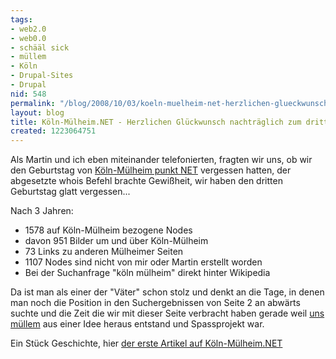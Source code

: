 ```yaml
---
tags:
- web2.0
- web0.0
- schääl sick
- müllem
- Köln
- Drupal-Sites
- Drupal
nid: 548
permalink: "/blog/2008/10/03/koeln-muelheim-net-herzlichen-glueckwunsch-nachtraeglich-zum-dritten.html"
layout: blog
title: Köln-Mülheim.NET - Herzlichen Glückwunsch nachträglich zum dritten
created: 1223064751
---
```

Als Martin  und ich eben miteinander telefonierten, fragten wir uns, ob wir den  Geburtstag von <a href="http://koeln-muelheim.net">Köln-Mülheim punkt NET</a>  vergessen hatten, der abgesetzte whois Befehl brachte Gewißheit, wir haben den dritten Geburtstag glatt vergessen...

Nach 3 Jahren:
<ul>
<li>1578 auf Köln-Mülheim bezogene Nodes</li>
<li>davon 951 Bilder um und über Köln-Mülheim</li>
<li>73 Links zu anderen Mülheimer Seiten</li>
<li>1107 Nodes sind nicht von mir oder Martin erstellt worden</li>
<li>Bei der Suchanfrage "köln mülheim" direkt hinter Wikipedia</li>
</ul>
<!--break-->
<p>Da ist man als einer der "Väter" schon stolz und denkt an die Tage, in denen man noch die Position in den Suchergebnissen von Seite 2 an abwärts suchte und die Zeit die wir mit dieser Seite verbracht haben gerade weil <a href="http://koeln-muelheim.net">uns müllem</a> aus einer Idee heraus entstand und Spassprojekt war.</p>
<p>Ein Stück Geschichte, hier <a href="http://koeln-muelheim.net/node/45">der erste Artikel auf  Köln-Mülheim.NET</a></p>
